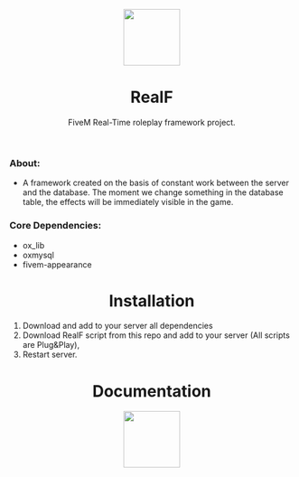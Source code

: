 <p align="center">
<img align="center" width="100" height="100" src="https://media.discordapp.net/attachments/797836843936645160/1303026147407298600/realf-logo.png?ex=672a412a&is=6728efaa&hm=29ef59983625362b1deb6d539eb144b9f9540a7f97cdb80431caf2e59b7e935a&=&format=webp&quality=lossless">
</p>
<h1 align="center">RealF</h1>
<p align="center">FiveM Real-Time roleplay framework project.</p>
<br>
<h3>About:</h3>
<ul>
  <li>A framework created on the basis of constant work between the server and the database. The moment we change something in the database table, the effects will be immediately visible in the game.</li>
</ul>
<h3>Core Dependencies:</h3>
<ul>
  <li>ox_lib</li>
  <li>oxmysql</li>
  <li>fivem-appearance</li>
</ul>
<h1 align="center">Installation</h1>
<ol>
  <li>Download and add to your server all dependencies</li>
  <li>Download RealF script from this repo and add to your server (All scripts are Plug&Play),</li>
  <li>Restart server.</li>
</ol>
<h1 align="center">Documentation</h1>
<p align="center">
  <img align="center" width="100" height="100" src="https://media.discordapp.net/attachments/797836843936645160/1303033675151048806/rf-docs.png?ex=672a482d&is=6728f6ad&hm=ea0fde22f5b86c3e11ecd5638a2745e782dbc34a252d854cb2f0b72eb48b6d37&=&format=webp&quality=lossless">
</p>
